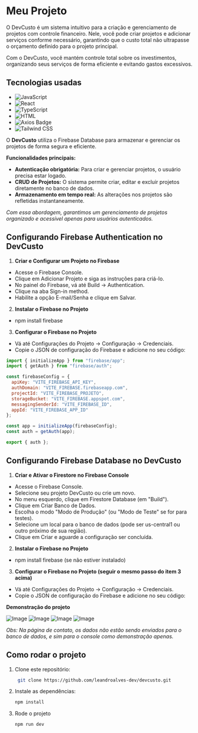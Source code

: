 # Meu Projeto

O DevCusto é um sistema intuitivo para a criação e gerenciamento de projetos com controle financeiro. Nele, você pode criar projetos e adicionar serviços conforme necessário, garantindo que o custo total não ultrapasse o orçamento definido para o projeto principal.

Com o DevCusto, você mantém controle total sobre os investimentos, organizando seus serviços de forma eficiente e evitando gastos excessivos.

## Tecnologias usadas

- ![JavaScript](https://img.shields.io/badge/JavaScript-yellow?style=flat&logo=javascript&logoColor=white) 
- ![React](https://img.shields.io/badge/React-61DAFB?style=flat&logo=react&logoColor=black)
- ![TypeScript](https://img.shields.io/badge/TypeScript-3178C6?style=flat&logo=typescript&logoColor=white) 
- ![HTML](https://img.shields.io/badge/HTML-E34F26?style=flat&logo=html5&logoColor=white)
- ![Axios Badge](https://img.shields.io/badge/Axios-5A29E4?logo=axios&logoColor=white)
- ![Tailwind CSS](https://img.shields.io/badge/Tailwind%20CSS-38B2AC?style=flat&logo=tailwind-css&logoColor=white)

O **DevCusto** utiliza o Firebase Database para armazenar e gerenciar os projetos de forma segura e eficiente.

**Funcionalidades principais:**

-  **Autenticação obrigatória:** Para criar e gerenciar projetos, o usuário precisa estar logado.
-  **CRUD de Projetos:** O sistema permite criar, editar e excluir projetos diretamente no banco de dados.
-  **Armazenamento em tempo real:** As alterações nos projetos são refletidas instantaneamente.

_Com essa abordagem, garantimos um gerenciamento de projetos organizado e acessível apenas para usuários autenticados._

## Configurando Firebase Authentication no DevCusto

1.   **Criar e Configurar um Projeto no Firebase**

-   Acesse o Firebase Console.
-   Clique em Adicionar Projeto e siga as instruções para criá-lo.
-   No painel do Firebase, vá até Build → Authentication.
-   Clique na aba Sign-in method.
-   Habilite a opção E-mail/Senha e clique em Salvar.

2.   **Instalar o Firebase no Projeto**

-   npm install firebase

3.   **Configurar o Firebase no Projeto**

-   Vá até Configurações do Projeto → Configuração → Credenciais.
-   Copie o JSON de configuração do Firebase e adicione no seu código:

```javascript
import { initializeApp } from "firebase/app";
import { getAuth } from "firebase/auth";

const firebaseConfig = {
  apiKey: "VITE_FIREBASE_API_KEY",
  authDomain: "VITE_FIREBASE.firebaseapp.com",
  projectId: "VITE_FIREBASE_PROJETO",
  storageBucket: "VITE_FIREBASE.appspot.com",
  messagingSenderId: "VITE_FIREBASE_ID",
  appId: "VITE_FIREBASE_APP_ID"
};

const app = initializeApp(firebaseConfig);
const auth = getAuth(app);

export { auth };
````

## Configurando Firebase Database no DevCusto

1.   **Criar e Ativar o Firestore no Firebase Console**

-   Acesse o Firebase Console.
-   Selecione seu projeto DevCusto ou crie um novo.
-   No menu esquerdo, clique em Firestore Database (em "Build").
-   Clique em Criar Banco de Dados.
-   Escolha o modo "Modo de Produção" (ou "Modo de Teste" se for para testes).
-   Selecione um local para o banco de dados (pode ser us-central1 ou outro próximo de sua região).
-   Clique em Criar e aguarde a configuração ser concluída.

2.   **Instalar o Firebase no Projeto**

-   npm install firebase (se não estiver instalado)

3.   **Configurar o Firebase no Projeto (seguir o mesmo passo do item 3 acima)**

-   Vá até Configurações do Projeto → Configuração → Credenciais.
-   Copie o JSON de configuração do Firebase e adicione no seu código:


**Demonstração do projeto**

![Image](https://github.com/user-attachments/assets/c8f001cf-fa60-411a-a0ec-939cf9acf187) ![Image](https://github.com/user-attachments/assets/934ac637-64e8-44e6-b192-9fd79ccb5003) ![Image](https://github.com/user-attachments/assets/9578eced-977d-41a2-a183-ec8ae012d399) ![Image](https://github.com/user-attachments/assets/f5e3b480-e855-4f31-9fdd-1589556c473a)

_Obs: Na página de contato, os dados não estão sendo enviados para o banco de dados, e sim para o console como demonstração apenas._

## Como rodar o projeto

1. Clone este repositório:
   ```bash
    git clone https://github.com/leandroalves-dev/devcusto.git

2. Instale as dependências:
   ```bash
   npm install

3. Rode o projeto
    ```bash
    npm run dev
